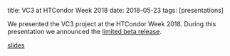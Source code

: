 title: VC3 at HTCondor Week 2018
date: 2018-05-23
tags: [presentations]

We presented the VC3 project at the HTCondor Week 2018. During this
presentation we announced the [limited beta release](2018-05-23-Limited).

[slides](images/2018-05-23-condor/2018-05-23-condor-week.pdf)
